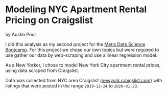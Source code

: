 # Modeling NYC Apartment Rental Pricing on Craigslist

by Austin Poor

I did this analysis as my second project for the [Metis Data Science Bootcamp](https://www.thisismetis.com/data-science-bootcamps). For this project we chose our own topics but were required to use gather our data by web-scraping and use a linear regression model.

As a New Yorker, I chose to model New York City apartment rental prices, using data scraped from Craigslist.

Data was collected from NYC area Craigslist ([newyork.craigslist.com](https://newyork.craigslist.com/search/apa)) with listings that were posted in the range `2019-12-24` to `2020-01-23`.

